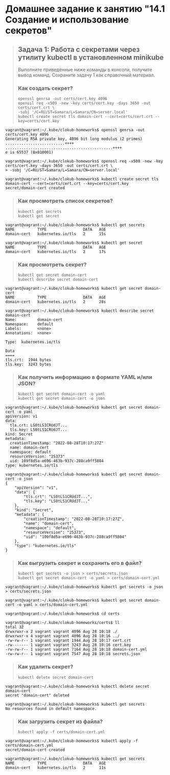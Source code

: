 # Домашнее задание к занятию "14.1 Создание и использование секретов"

> ## Задача 1: Работа с секретами через утилиту kubectl в установленном minikube
>
> Выполните приведённые ниже команды в консоли, получите вывод команд. Сохраните
задачу 1 как справочный материал.
>
> ### Как создать секрет?
>
> ```
> openssl genrsa -out certs/cert.key 4096
> openssl req -x509 -new -key certs/cert.key -days 3650 -out certs/cert.crt \
> -subj '/C=RU/ST=Samara/L=Samara/CN=server.local'
> kubectl create secret tls domain-cert --cert=certs/cert.crt --key=certs/cert.key
> ```

```
vagrant@vagrant:~/.kube/clokub-homeworks$ openssl genrsa -out certs/cert.key 4096
Generating RSA private key, 4096 bit long modulus (2 primes)
..........................++++
...............................................++++
e is 65537 (0x010001)

vagrant@vagrant:~/.kube/clokub-homeworks$ openssl req -x509 -new -key certs/cert.key -days 3650 -out certs/cert.crt \
> -subj '/C=RU/ST=Samara/L=Samara/CN=server.local'

vagrant@vagrant:~/.kube/clokub-homeworks$ kubectl create secret tls domain-cert --cert=certs/cert.crt --key=certs/cert.key
secret/domain-cert created
```

> ### Как просмотреть список секретов?
>
> ```
> kubectl get secrets
> kubectl get secret
> ```

```
vagrant@vagrant:~/.kube/clokub-homeworks$ kubectl get secrets
NAME          TYPE                DATA   AGE
domain-cert   kubernetes.io/tls   2      15s

vagrant@vagrant:~/.kube/clokub-homeworks$ kubectl get secret
NAME          TYPE                DATA   AGE
domain-cert   kubernetes.io/tls   2      17s
```

> ### Как просмотреть секрет?
>
> ```
> kubectl get secret domain-cert
> kubectl describe secret domain-cert
> ```

```
vagrant@vagrant:~/.kube/clokub-homeworks$ kubectl get secret domain-cert
NAME          TYPE                DATA   AGE
domain-cert   kubernetes.io/tls   2      28s

vagrant@vagrant:~/.kube/clokub-homeworks$ kubectl describe secret domain-cert
Name:         domain-cert
Namespace:    default
Labels:       <none>
Annotations:  <none>

Type:  kubernetes.io/tls

Data
====
tls.crt:  1944 bytes
tls.key:  3243 bytes
```

> ### Как получить информацию в формате YAML и/или JSON?
> 
> ```
> kubectl get secret domain-cert -o yaml
> kubectl get secret domain-cert -o json
> ```

```
vagrant@vagrant:~/.kube/clokub-homeworks$ kubectl get secret domain-cert -o yaml
apiVersion: v1
data:
  tls.crt: LS0tLS1CRUdJT...
  tls.key: LS0tLS1CRUdJT...
kind: Secret
metadata:
  creationTimestamp: "2022-08-28T10:17:27Z"
  name: domain-cert
  namespace: default
  resourceVersion: "25373"
  uid: 109f8d5a-e696-463b-937c-288ca9ff5804
type: kubernetes.io/tls

vagrant@vagrant:~/.kube/clokub-homeworks$ kubectl get secret domain-cert -o json
{
    "apiVersion": "v1",
    "data": {
        "tls.crt": "LS0tLS1CRUdJT...",
        "tls.key": "LS0tLS1CRUdJT..."
    },
    "kind": "Secret",
    "metadata": {
        "creationTimestamp": "2022-08-28T10:17:27Z",
        "name": "domain-cert",
        "namespace": "default",
        "resourceVersion": "25373",
        "uid": "109f8d5a-e696-463b-937c-288ca9ff5804"
    },
    "type": "kubernetes.io/tls"
}
```

> ### Как выгрузить секрет и сохранить его в файл?
> 
> ```
> kubectl get secrets -o json > certs/secrets.json
> kubectl get secret domain-cert -o yaml > certs/domain-cert.yml
> ```

```
vagrant@vagrant:~/.kube/clokub-homeworks$ kubectl get secrets -o json > certs/secrets.json

vagrant@vagrant:~/.kube/clokub-homeworks$ kubectl get secret domain-cert -o yaml > certs/domain-cert.yml

vagrant@vagrant:~/.kube/clokub-homeworks$ cd certs

vagrant@vagrant:~/.kube/clokub-homeworks/certs$ ll
total 32
drwxrwxr-x 2 vagrant vagrant 4096 Aug 28 10:18 ./
drwxrwxr-x 4 vagrant vagrant 4096 Aug 28 10:16 ../
-rw-rw-r-- 1 vagrant vagrant 1944 Aug 28 10:17 cert.crt
-rw------- 1 vagrant vagrant 3243 Aug 28 10:16 cert.key
-rw-rw-r-- 1 vagrant vagrant 7164 Aug 28 10:18 domain-cert.yml
-rw-rw-r-- 1 vagrant vagrant 7547 Aug 28 10:18 secrets.json
```

> ### Как удалить секрет?
> 
> ```
> kubectl delete secret domain-cert
> ```

```
vagrant@vagrant:~/.kube/clokub-homeworks$ kubectl delete secret domain-cert
secret "domain-cert" deleted

vagrant@vagrant:~/.kube/clokub-homeworks$ kubectl get secrets
No resources found in default namespace.
```

> ### Как загрузить секрет из файла?
> 
> ```
> kubectl apply -f certs/domain-cert.yml
> ```

```
vagrant@vagrant:~/.kube/clokub-homeworks$ kubectl apply -f certs/domain-cert.yml
secret/domain-cert created

vagrant@vagrant:~/.kube/clokub-homeworks$ kubectl get secrets
NAME          TYPE                DATA   AGE
domain-cert   kubernetes.io/tls   2      11s
```